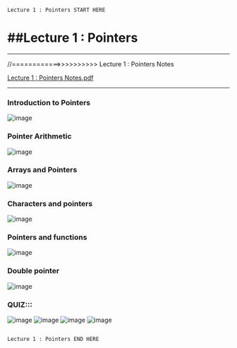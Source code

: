 ```

Lecture 1 : Pointers START HERE

```

# ##Lecture 1 : Pointers

---

//============>>>>>>>>>> Lecture 1 : Pointers Notes

[Lecture 1 : Pointers Notes.pdf](https://github.com/karakib2k18/Data-Structures-and-Algorithms-in-Cpp/files/9335846/Lecture.1.Pointers.Notes.pdf)


---

### Introduction to Pointers
![image](https://user-images.githubusercontent.com/57065763/184557447-bc23fafd-c93b-4a42-9800-0f4ff6efe787.png)

### Pointer Arithmetic
![image](https://user-images.githubusercontent.com/57065763/184661662-0e4de4ee-ecc0-487c-bc4d-32db341aa159.png)

### Arrays and Pointers
![image](https://user-images.githubusercontent.com/57065763/184666780-a05b2ac0-f21f-4f75-a762-3633d7cb9d28.png)

### Characters and pointers

![image](https://user-images.githubusercontent.com/57065763/184683347-ab3d442b-a103-459b-9711-d61c3f419003.png)

### Pointers and functions

![image](https://user-images.githubusercontent.com/57065763/184687715-7086da8a-4b46-48e4-b279-ed5a4bd4fd46.png)

### Double pointer

![image](https://user-images.githubusercontent.com/57065763/184700061-7baaf061-b5de-43a7-aa95-9addded97120.png)

### QUIZ:::
![image](https://user-images.githubusercontent.com/57065763/184557832-f01cfa0c-0696-4972-b232-1e18c9cf4df2.png)
![image](https://user-images.githubusercontent.com/57065763/184596678-f459af52-ee00-47d1-851f-1489896ffa11.png)
![image](https://user-images.githubusercontent.com/57065763/184598563-77be12a2-e955-49b4-938f-ca6797da0232.png)
![image](https://user-images.githubusercontent.com/57065763/184620157-242803df-c4d8-45a5-a0aa-e500050543a2.png)


```

Lecture 1 : Pointers END HERE

```